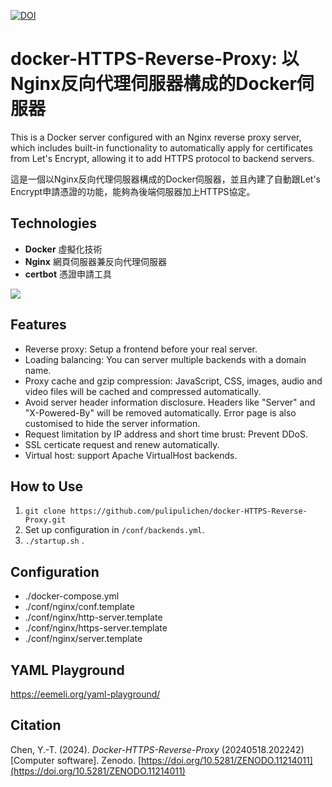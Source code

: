 [![DOI](https://zenodo.org/badge/624196765.svg)](https://zenodo.org/doi/10.5281/zenodo.11214011)

# docker-HTTPS-Reverse-Proxy: 以Nginx反向代理伺服器構成的Docker伺服器

This is a Docker server configured with an Nginx reverse proxy server, which includes built-in functionality to automatically apply for certificates from Let's Encrypt, allowing it to add HTTPS protocol to backend servers.

這是一個以Nginx反向代理伺服器構成的Docker伺服器，並且內建了自動跟Let's Encrypt申請憑證的功能，能夠為後端伺服器加上HTTPS協定。

## Technologies

- **Docker** 虛擬化技術
- **Nginx** 網頁伺服器兼反向代理伺服器
- **certbot** 憑證申請工具

![](https://blogger.googleusercontent.com/img/a/AVvXsEiS2eJu_QGYTs-IdaUKFqKjcrgIgIXtoD1w9J5VUuP8VWUhd6sqHao_d3F5fmCwhdLMjDwbfxIZtI9S5awlV_fox8IKjKOfxzoVup8_GbFS6aGP3xCaVFFVMkYPlvjBz3IcMFXoIAZ5yx1L2e41TFgtK4GTOlDJpek99roQ0obsfCDGv5MuKis-lg)

## Features

- Reverse proxy: Setup a frontend before your real server.
- Loading balancing: You can server multiple backends with a domain name.
- Proxy cache and gzip compression: JavaScript, CSS, images, audio and video files will be cached and compressed automatically.
- Avoid server header information disclosure. Headers like "Server" and "X-Powered-By" will be removed automatically. Error page is also customised to hide the server information.
- Request limitation by IP address and short time brust: Prevent DDoS.
- SSL certicate request and renew automatically.
- Virtual host: support Apache VirtualHost backends.

## How to Use

1. `git clone https://github.com/pulipulichen/docker-HTTPS-Reverse-Proxy.git`
2. Set up configuration in `/conf/backends.yml`.
3. `./startup.sh` .

## Configuration

- ./docker-compose.yml
- ./conf/nginx/conf.template
- ./conf/nginx/http-server.template
- ./conf/nginx/https-server.template
- ./conf/nginx/server.template

## YAML Playground

https://eemeli.org/yaml-playground/

## Citation

Chen, Y.-T. (2024). *Docker-HTTPS-Reverse-Proxy* (20240518.202242) [Computer software]. Zenodo. [https://doi.org/10.5281/ZENODO.11214011](https://doi.org/10.5281/ZENODO.11214011)
